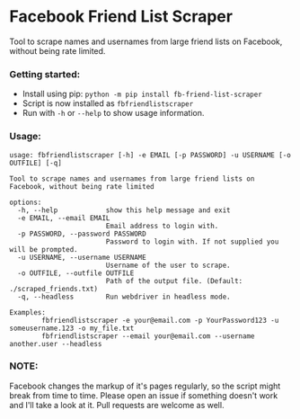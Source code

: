 # Facebook Friend List Scraper
Tool to scrape names and usernames from large friend lists on Facebook, without being rate limited.

### Getting started:
* Install using pip: `python -m pip install fb-friend-list-scraper`
* Script is now installed as `fbfriendlistscraper`
* Run with `-h` or `--help` to show usage information.

### Usage:
```
usage: fbfriendlistscraper [-h] -e EMAIL [-p PASSWORD] -u USERNAME [-o OUTFILE] [-q]

Tool to scrape names and usernames from large friend lists on Facebook, without being rate limited

options:
  -h, --help            show this help message and exit
  -e EMAIL, --email EMAIL
                        Email address to login with.
  -p PASSWORD, --password PASSWORD
                        Password to login with. If not supplied you will be prompted.
  -u USERNAME, --username USERNAME
                        Username of the user to scrape.
  -o OUTFILE, --outfile OUTFILE
                        Path of the output file. (Default: ./scraped_friends.txt)
  -q, --headless        Run webdriver in headless mode.

Examples:
        fbfriendlistscraper -e your@email.com -p YourPassword123 -u someusername.123 -o my_file.txt
        fbfriendlistscraper --email your@email.com --username another.user --headless
```

### NOTE:
Facebook changes the markup of it's pages regularly, so the script might break from time to time. Please open an issue if something doesn't work and I'll take a look at it. Pull requests are welcome as well.

